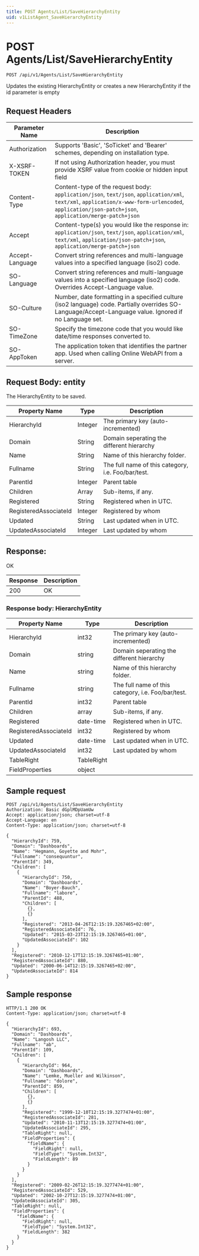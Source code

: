 ```yaml
---
title: POST Agents/List/SaveHierarchyEntity
uid: v1ListAgent_SaveHierarchyEntity
---
```


# POST Agents/List/SaveHierarchyEntity

```http
POST /api/v1/Agents/List/SaveHierarchyEntity
```

Updates the existing HierarchyEntity or creates a new HierarchyEntity if the id parameter is empty








## Request Headers

| Parameter Name | Description |
|----------------|-------------|
| Authorization  | Supports 'Basic', 'SoTicket' and 'Bearer' schemes, depending on installation type. |
| X-XSRF-TOKEN   | If not using Authorization header, you must provide XSRF value from cookie or hidden input field |
| Content-Type | Content-type of the request body: `application/json`, `text/json`, `application/xml`, `text/xml`, `application/x-www-form-urlencoded`, `application/json-patch+json`, `application/merge-patch+json` |
| Accept         | Content-type(s) you would like the response in: `application/json`, `text/json`, `application/xml`, `text/xml`, `application/json-patch+json`, `application/merge-patch+json` |
| Accept-Language | Convert string references and multi-language values into a specified language (iso2) code. |
| SO-Language | Convert string references and multi-language values into a specified language (iso2) code. Overrides Accept-Language value. |
| SO-Culture | Number, date formatting in a specified culture (iso2 language) code. Partially overrides SO-Language/Accept-Language value. Ignored if no Language set. |
| SO-TimeZone | Specify the timezone code that you would like date/time responses converted to. |
| SO-AppToken | The application token that identifies the partner app. Used when calling Online WebAPI from a server. |

## Request Body: entity 

The HierarchyEntity to be saved. 

| Property Name | Type |  Description |
|----------------|------|--------------|
| HierarchyId | Integer | The primary key (auto-incremented) |
| Domain | String | Domain seperating the different hierarchy |
| Name | String | Name of this hierarchy folder. |
| Fullname | String | The full name of this category, i.e. Foo/bar/test. |
| ParentId | Integer | Parent table |
| Children | Array | Sub-items, if any. |
| Registered | String | Registered when  in UTC. |
| RegisteredAssociateId | Integer | Registered by whom |
| Updated | String | Last updated when  in UTC. |
| UpdatedAssociateId | Integer | Last updated by whom |

## Response:

OK

| Response | Description |
|----------------|-------------|
| 200 | OK |

### Response body: HierarchyEntity

| Property Name | Type |  Description |
|----------------|------|--------------|
| HierarchyId | int32 | The primary key (auto-incremented) |
| Domain | string | Domain seperating the different hierarchy |
| Name | string | Name of this hierarchy folder. |
| Fullname | string | The full name of this category, i.e. Foo/bar/test. |
| ParentId | int32 | Parent table |
| Children | array | Sub-items, if any. |
| Registered | date-time | Registered when  in UTC. |
| RegisteredAssociateId | int32 | Registered by whom |
| Updated | date-time | Last updated when  in UTC. |
| UpdatedAssociateId | int32 | Last updated by whom |
| TableRight | TableRight |  |
| FieldProperties | object |  |

## Sample request

```http!
POST /api/v1/Agents/List/SaveHierarchyEntity
Authorization: Basic dGplMDpUamUw
Accept: application/json; charset=utf-8
Accept-Language: en
Content-Type: application/json; charset=utf-8

{
  "HierarchyId": 759,
  "Domain": "Dashboards",
  "Name": "Hegmann, Goyette and Mohr",
  "Fullname": "consequuntur",
  "ParentId": 349,
  "Children": [
    {
      "HierarchyId": 750,
      "Domain": "Dashboards",
      "Name": "Boyer-Bauch",
      "Fullname": "labore",
      "ParentId": 488,
      "Children": [
        {},
        {}
      ],
      "Registered": "2013-04-26T12:15:19.3267465+02:00",
      "RegisteredAssociateId": 76,
      "Updated": "2015-03-23T12:15:19.3267465+01:00",
      "UpdatedAssociateId": 102
    }
  ],
  "Registered": "2010-12-17T12:15:19.3267465+01:00",
  "RegisteredAssociateId": 880,
  "Updated": "2000-06-14T12:15:19.3267465+02:00",
  "UpdatedAssociateId": 814
}
```

## Sample response

```http_
HTTP/1.1 200 OK
Content-Type: application/json; charset=utf-8

{
  "HierarchyId": 693,
  "Domain": "Dashboards",
  "Name": "Langosh LLC",
  "Fullname": "ab",
  "ParentId": 109,
  "Children": [
    {
      "HierarchyId": 964,
      "Domain": "Dashboards",
      "Name": "Lemke, Mueller and Wilkinson",
      "Fullname": "dolore",
      "ParentId": 859,
      "Children": [
        {},
        {}
      ],
      "Registered": "1999-12-10T12:15:19.3277474+01:00",
      "RegisteredAssociateId": 281,
      "Updated": "2010-11-13T12:15:19.3277474+01:00",
      "UpdatedAssociateId": 295,
      "TableRight": null,
      "FieldProperties": {
        "fieldName": {
          "FieldRight": null,
          "FieldType": "System.Int32",
          "FieldLength": 89
        }
      }
    }
  ],
  "Registered": "2009-02-26T12:15:19.3277474+01:00",
  "RegisteredAssociateId": 529,
  "Updated": "2002-10-27T12:15:19.3277474+01:00",
  "UpdatedAssociateId": 305,
  "TableRight": null,
  "FieldProperties": {
    "fieldName": {
      "FieldRight": null,
      "FieldType": "System.Int32",
      "FieldLength": 382
    }
  }
}
```